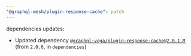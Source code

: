 ```yaml
---
"@graphql-mesh/plugin-response-cache": patch
---
```

dependencies updates:
  - Updated dependency [`@graphql-yoga/plugin-response-cache@2.0.1` ↗︎](https://www.npmjs.com/package/@graphql-yoga/plugin-response-cache/v/2.0.1) (from `2.0.0`, in `dependencies`)
